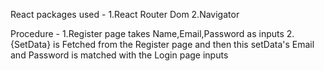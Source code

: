 React packages used - 
1.React Router Dom
2.Navigator 

Procedure - 
1.Register page takes Name,Email,Password as inputs
2.{SetData} is Fetched from the Register page and then this setData's Email and Password is matched with the Login page inputs 
